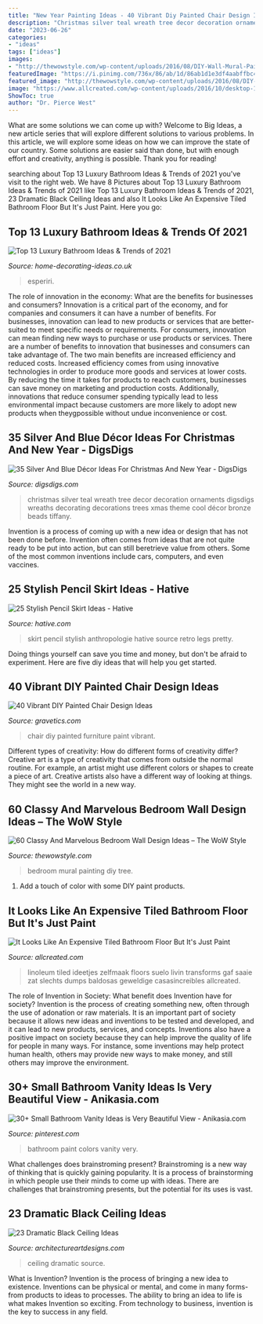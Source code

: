 ```yaml
---
title: "New Year Painting Ideas - 40 Vibrant Diy Painted Chair Design Ideas"
description: "Christmas silver teal wreath tree decor decoration ornaments digsdigs wreaths decorating decorations trees xmas theme cool décor bronze beads tiffany"
date: "2023-06-26"
categories:
- "ideas"
tags: ["ideas"]
images:
- "http://thewowstyle.com/wp-content/uploads/2016/08/DIY-Wall-Mural-Painting-of-a-Tree.jpg"
featuredImage: "https://i.pinimg.com/736x/86/ab/1d/86ab1d1e3df4aabffbc4cd3e852d769a.jpg"
featured_image: "http://thewowstyle.com/wp-content/uploads/2016/08/DIY-Wall-Mural-Painting-of-a-Tree.jpg"
image: "https://www.allcreated.com/wp-content/uploads/2016/10/desktop-1474897883.jpg"
ShowToc: true
author: "Dr. Pierce West"
---
```



What are some solutions we can come up with?
Welcome to Big Ideas, a new article series that will explore different solutions to various problems. In this article, we will explore some ideas on how we can improve the state of our country. Some solutions are easier said than done, but with enough effort and creativity, anything is possible. Thank you for reading!

	

		
searching about Top 13 Luxury Bathroom Ideas &amp; Trends of 2021 you've visit to the right web. We have 8 Pictures about Top 13 Luxury Bathroom Ideas &amp; Trends of 2021 like Top 13 Luxury Bathroom Ideas &amp; Trends of 2021, 23 Dramatic Black Ceiling Ideas and also It Looks Like An Expensive Tiled Bathroom Floor But It&#039;s Just Paint. Here you go:
		
    
## Top 13 Luxury Bathroom Ideas &amp; Trends Of 2021

<img loading=lazy src="http://home-decorating-ideas.co.uk/wp-content/uploads/2020/11/luxury-bathroom-ideas-8.jpg" onerror="this.onerror=null;this.src='https://tse4.mm.bing.net/th?id=OIP._VELpq6zElG6EOQ4WGf9fQHaLH&amp;pid=15.1';" alt="Top 13 Luxury Bathroom Ideas &amp; Trends of 2021">

_Source: home-decorating-ideas.co.uk_

>esperiri. 

	

The role of innovation in the economy: What are the benefits for businesses and consumers?
Innovation is a critical part of the economy, and for companies and consumers it can have a number of benefits. For businesses, innovation can lead to new products or services that are better-suited to meet specific needs or requirements. For consumers, innovation can mean finding new ways to purchase or use products or services.
There are a number of benefits to innovation that businesses and consumers can take advantage of. The two main benefits are increased efficiency and reduced costs. Increased efficiency comes from using innovative technologies in order to produce more goods and services at lower costs. By reducing the time it takes for products to reach customers, businesses can save money on marketing and production costs. Additionally, innovations that reduce consumer spending typically lead to less environmental impact because customers are more likely to adopt new products when theygpossible without undue inconvenience or cost.

    
## 35 Silver And Blue Décor Ideas For Christmas And New Year - DigsDigs

<img loading=lazy src="http://www.digsdigs.com/photos/charming-silver-and-blue-christmas-decor-ideas-21.jpg" onerror="this.onerror=null;this.src='https://tse1.mm.bing.net/th?id=OIP.JY7ArdZ-b9sH7w1A-n-tygAAAA&amp;pid=15.1';" alt="35 Silver And Blue Décor Ideas For Christmas And New Year - DigsDigs">

_Source: digsdigs.com_

>christmas silver teal wreath tree decor decoration ornaments digsdigs wreaths decorating decorations trees xmas theme cool décor bronze beads tiffany. 

	

Invention is a process of coming up with a new idea or design that has not been done before. Invention often comes from ideas that are not quite ready to be put into action, but can still beretrieve value from others. Some of the most common inventions include cars, computers, and even vaccines.

    
## 25 Stylish Pencil Skirt Ideas - Hative

<img loading=lazy src="https://hative.com/wp-content/uploads/2015/02/pencil-skirt-ideas/7-stylish-pencil-skirt-ideas.jpg" onerror="this.onerror=null;this.src='https://tse1.mm.bing.net/th?id=OIP.ICAhZP2GgCld3jrmgNR8xAHaLH&amp;pid=15.1';" alt="25 Stylish Pencil Skirt Ideas - Hative">

_Source: hative.com_

>skirt pencil stylish anthropologie hative source retro legs pretty. 

	

Doing things yourself can save you time and money, but don't be afraid to experiment. Here are five diy ideas that will help you get started.

    
## 40 Vibrant DIY Painted Chair Design Ideas

<img loading=lazy src="http://www.gravetics.com/wp-content/uploads/2017/08/DIY-Chair-Furniture-Art-Look-at-what-a-little-paint-and-fabric-can-do-to-and-old-chair.jpg" onerror="this.onerror=null;this.src='https://tse4.mm.bing.net/th?id=OIP.5fc6ID9aAkxFa6m4nhvbUgHaNO&amp;pid=15.1';" alt="40 Vibrant DIY Painted Chair Design Ideas">

_Source: gravetics.com_

>chair diy painted furniture paint vibrant. 

	

Different types of creativity: How do different forms of creativity differ?
Creative art is a type of creativity that comes from outside the normal routine. For example, an artist might use different colors or shapes to create a piece of art. Creative artists also have a different way of looking at things. They might see the world in a new way.

    
## 60 Classy And Marvelous Bedroom Wall Design Ideas – The WoW Style

<img loading=lazy src="http://thewowstyle.com/wp-content/uploads/2016/08/DIY-Wall-Mural-Painting-of-a-Tree.jpg" onerror="this.onerror=null;this.src='https://tse4.mm.bing.net/th?id=OIP._IIZ9uh-8VvUpMSG7MHfaAHaJ3&amp;pid=15.1';" alt="60 Classy And Marvelous Bedroom Wall Design Ideas – The WoW Style">

_Source: thewowstyle.com_

>bedroom mural painting diy tree. 

	

1. Add a touch of color with some DIY paint products.

    
## It Looks Like An Expensive Tiled Bathroom Floor But It&#039;s Just Paint

<img loading=lazy src="https://www.allcreated.com/wp-content/uploads/2016/10/desktop-1474897883.jpg" onerror="this.onerror=null;this.src='https://tse1.mm.bing.net/th?id=OIP.fYEcbPHAkynabecF-ZuvYgHaNK&amp;pid=15.1';" alt="It Looks Like An Expensive Tiled Bathroom Floor But It&#039;s Just Paint">

_Source: allcreated.com_

>linoleum tiled ideetjes zelfmaak floors suelo livin transforms gaf saaie zat slechts dumps baldosas geweldige casasincreibles allcreated. 

	

The role of Invention in Society: What benefit does Invention have for society?
Invention is the process of creating something new, often through the use of adonation or raw materials. It is an important part of society because it allows new ideas and inventions to be tested and developed, and it can lead to new products, services, and concepts. Inventions also have a positive impact on society because they can help improve the quality of life for people in many ways. For instance, some inventions may help protect human health, others may provide new ways to make money, and still others may improve the environment.

    
## 30+ Small Bathroom Vanity Ideas Is Very Beautiful View - Anikasia.com

<img loading=lazy src="https://i.pinimg.com/736x/86/ab/1d/86ab1d1e3df4aabffbc4cd3e852d769a.jpg" onerror="this.onerror=null;this.src='https://tse3.mm.bing.net/th?id=OIP.gc3RwYXUuuJRH97TNfkWsAHaLG&amp;pid=15.1';" alt="30+ Small Bathroom Vanity Ideas is Very Beautiful View - Anikasia.com">

_Source: pinterest.com_

>bathroom paint colors vanity very. 

	

What challenges does brainstroming present?
Brainstroming is a new way of thinking that is quickly gaining popularity. It is a process of brainstorming in which people use their minds to come up with ideas. There are challenges that brainstroming presents, but the potential for its uses is vast.

    
## 23 Dramatic Black Ceiling Ideas

<img loading=lazy src="https://www.architectureartdesigns.com/wp-content/uploads/2013/11/1617.jpg" onerror="this.onerror=null;this.src='https://tse3.mm.bing.net/th?id=OIP.bclHZocX1cS9uNG82hUJSgHaFj&amp;pid=15.1';" alt="23 Dramatic Black Ceiling Ideas">

_Source: architectureartdesigns.com_

>ceiling dramatic source. 

	

What is Invention?
Invention is the process of bringing a new idea to existence. Inventions can be physical or mental, and come in many forms- from products to ideas to processes. The ability to bring an idea to life is what makes Invention so exciting. From technology to business, invention is the key to success in any field.

